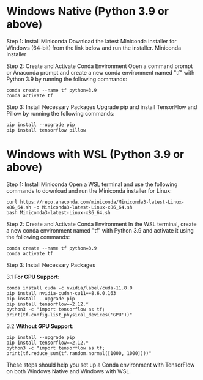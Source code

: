# Windows Native (Python 3.9 or above)

Step 1: Install Miniconda
Download the latest Miniconda installer for Windows (64-bit) from the link below and run the installer.
Miniconda Installer

Step 2: Create and Activate Conda Environment
Open a command prompt or Anaconda prompt and create a new conda environment named "tf" with Python 3.9 by running the following commands:

```
conda create --name tf python=3.9
conda activate tf
```

Step 3: Install Necessary Packages
Upgrade pip and install TensorFlow and Pillow by running the following commands:

```
pip install --upgrade pip
pip install tensorflow pillow
```

# Windows with WSL (Python 3.9 or above)

Step 1: Install Miniconda
Open a WSL terminal and use the following commands to download and run the Miniconda installer for Linux:
```
curl https://repo.anaconda.com/miniconda/Miniconda3-latest-Linux-x86_64.sh -o Miniconda3-latest-Linux-x86_64.sh
bash Miniconda3-latest-Linux-x86_64.sh
```
Step 2: Create and Activate Conda Environment
In the WSL terminal, create a new conda environment named "tf" with Python 3.9 and activate it using the following commands:

```
conda create --name tf python=3.9
conda activate tf
```

Step 3: Install Necessary Packages

3.1 **For GPU Support**:
```
conda install cuda -c nvidia/label/cuda-11.8.0
pip install nvidia-cudnn-cu11==8.6.0.163
pip install --upgrade pip
pip install tensorflow==2.12.*
python3 -c "import tensorflow as tf; print(tf.config.list_physical_devices('GPU'))"
```

3.2 **Without GPU Support**:
```
pip install --upgrade pip
pip install tensorflow==2.12.*
python3 -c "import tensorflow as tf; print(tf.reduce_sum(tf.random.normal([1000, 1000])))"
```

These steps should help you set up a Conda environment with TensorFlow on both Windows Native and Windows with WSL.